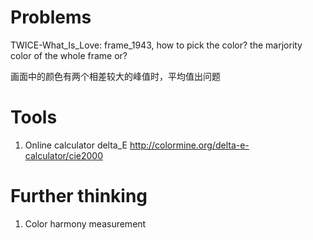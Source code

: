 # Problems

TWICE-What_Is_Love: frame_1943, how to pick the color? the marjority color of the whole frame or?

画面中的颜色有两个相差较大的峰值时，平均值出问题

# Tools
1. Online calculator delta_E
http://colormine.org/delta-e-calculator/cie2000

# Further thinking
1. Color harmony measurement

